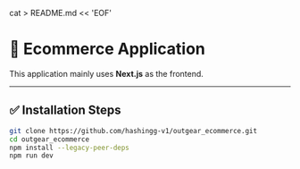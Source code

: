 cat > README.md << 'EOF'
# 🛒 Ecommerce Application

This application mainly uses **Next.js** as the frontend.

---

## ✅ Installation Steps

```bash
git clone https://github.com/hashingg-v1/outgear_ecommerce.git
cd outgear_ecommerce
npm install --legacy-peer-deps
npm run dev
